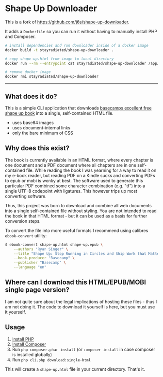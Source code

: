 # Shape Up Downloader

This is a fork of https://github.com/j6s/shape-up-downloader.

It adds a `Dockerfile` so you can run it without having to manually install PHP
and Composer.

```bash
# install dependencies and run downloader inside of a docker image
docker build -t stayradiated/shape-up-downloader .

# copy shape-up.html from image to local directory
docker run --rm --entrypoint cat stayradiated/shape-up-downloader /app/shape-up.html > shape-up.html

# remove docker image
docker rmi stayradiated/shape-up-downloader
```

---

## What does it do?
This is a simple CLI application that downloads [basecamps excellent free shape up book](https://basecamp.com/shapeup)
into a single, self-contained HTML file.
* uses base64 images
* uses document-internal links
* only the bare minimum of CSS

## Why does this exist?
The book is currently available in an HTML format, where every chapter is one document and a PDF document where all
chapters are in one self-contained file. While reading the book I was yearning for a way to read it on my e-book reader,
but reading PDF on a Kindle sucks and converting PDFs to epub or mobi is wonky at best. The software used to generate
this particular PDF combined some character combination (e.g. "tf") into a single UTF-8 codepoint with ligatures. This
however trips up most converting software.

Thus, this project was born to download and combine all web documents into a single self-contained file without styling.
You are not intended to read the book in that HTML format - but it can be used as a basis for further conversion steps.

To convert the file into more useful formats I recommend using calibres `ebook-convert` utility:
```bash
$ ebook-convert shape-up.html shape-up.epub \
    --authors "Ryan Singer" \
    --title "Shape Up: Stop Running in Circles and Ship Work that Matters" \
    --book-producer "Basecamp" \
    --publisher "Basecamp" \
    --language "en"
```

## Where can I download this HTML/EPUB/MOBI single page version?
I am not quite sure about the legal implications of hosting these files - thus I am not doing it.
The code to download it yourself is here, but you must use it yourself.

## Usage

1. [Install PHP](https://www.php.net/manual/en/install.php)
2. [Install Composer](https://getcomposer.org/download/)
3. Run `php composer.phar install` (or `composer install` in case composer is installed globally)
4. Run `php cli.php download:single-html`

This will create a `shape-up.html` file in your current directory.
That's it.
